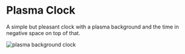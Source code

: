 # Plasma Clock #

A simple but pleasant clock with a plasma background and the time in negative space on top of that.

![plasma background clock](./plasmaclock.gif)
